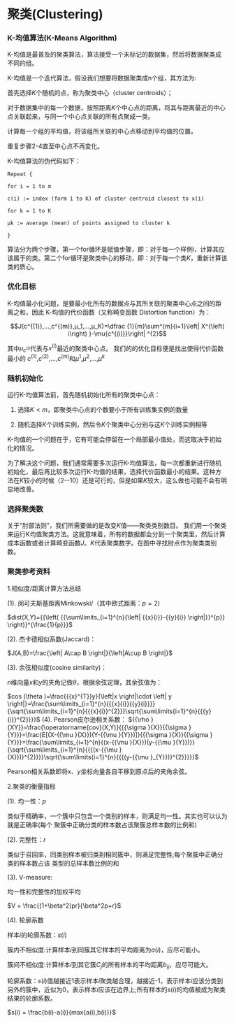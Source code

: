 # 聚类(Clustering)
### K-均值算法(K-Means Algorithm)
K-均值是最普及的聚类算法，算法接受一个未标记的数据集，然后将数据聚类成不同的组。

K-均值是一个迭代算法，假设我们想要将数据聚类成n个组，其方法为:

首先选择$K$个随机的点，称为聚类中心（cluster centroids）；

对于数据集中的每一个数据，按照距离$K$个中心点的距离，将其与距离最近的中心点关联起来，与同一个中心点关联的所有点聚成一类。

计算每一个组的平均值，将该组所关联的中心点移动到平均值的位置。

重复步骤2-4直至中心点不再变化。

K-均值算法的伪代码如下：

```
Repeat {

for i = 1 to m

c(i) := index (form 1 to K) of cluster centroid closest to x(i)

for k = 1 to K

μk := average (mean) of points assigned to cluster k

}
```

算法分为两个步骤，第一个for循环是赋值步骤，即：对于每一个样例$i$，计算其应该属于的类。第二个for循环是聚类中心的移动，即：对于每一个类$K$，重新计算该类的质心。  
 
### 优化目标
K-均值最小化问题，是要最小化所有的数据点与其所关联的聚类中心点之间的距离之和，因此 K-均值的代价函数（又称畸变函数 Distortion function）为：

$$J(c^{(1)},...,c^{(m)},μ_1,...,μ_K)=\dfrac {1}{m}\sum^{m}{i=1}\left| X^{\left( i\right) }-\mu{c^{(i)}}\right| ^{2}$$

其中${{\mu }_{{{c}^{(i)}}}}$代表与${{x}^{(i)}}$最近的聚类中心点。 我们的的优化目标便是找出使得代价函数最小的 $c^{(1)}$,$c^{(2)}$,...,$c^{(m)}$和$μ^1$,$μ^2$,...,$μ^k$

### 随机初始化
运行K-均值算法前，首先随机初始化所有的聚类中心点：

1. 选择$K<m$，即聚类中心点的个数要小于所有训练集实例的数量

2. 随机选择$K$个训练实例，然后令$K$个聚类中心分别与这$K$个训练实例相等

K-均值的一个问题在于，它有可能会停留在一个局部最小值处，而这取决于初始化的情况。  

为了解决这个问题，我们通常需要多次运行K-均值算法，每一次都重新进行随机初始化，最后再比较多次运行K-均值的结果，选择代价函数最小的结果。这种方法在$K$较小的时候（2--10）还是可行的，但是如果$K$较大，这么做也可能不会有明显地改善。


### 选择聚类数
关于“肘部法则”，我们所需要做的是改变$K$值——聚类类别数目。
我们用一个聚类来运行K均值聚类方法。这就意味着，所有的数据都会分到一个聚类里，然后计算成本函数或者计算畸变函数$J$。$K$代表聚类数字。在图中寻找肘点作为聚类类别数。


### 聚类参考资料

1.相似度/距离计算方法总结

(1). 闵可夫斯基距离Minkowski/（其中欧式距离：$p=2$)

$dist(X,Y)={{\left( {{\sum\limits_{i=1}^{n}{\left| {{x}{i}}-{{y}{i}} \right|}}^{p}} \right)}^{\frac{1}{p}}}$

(2). 杰卡德相似系数(Jaccard)：

$J(A,B)=\frac{\left| A\cap B \right|}{\left|A\cup B \right|}$

(3). 余弦相似度(cosine similarity)：

$n$维向量$x$和$y$的夹角记做$\theta$，根据余弦定理，其余弦值为：

$cos (\theta )=\frac{{{x}^{T}}y}{\left|x \right|\cdot \left| y \right|}=\frac{\sum\limits_{i=1}^{n}{{{x}{i}}{{y}{i}}}}{\sqrt{\sum\limits_{i=1}^{n}{{{x}{i}}^{2}}}\sqrt{\sum\limits{i=1}^{n}{{{y}{i}}^{2}}}}$ (4). Pearson皮尔逊相关系数： ${{\rho }{XY}}=\frac{\operatorname{cov}(X,Y)}{{{\sigma }{X}}{{\sigma }{Y}}}=\frac{E[(X-{{\mu }{X}})(Y-{{\mu }{Y}})]}{{{\sigma }{X}}{{\sigma }{Y}}}=\frac{\sum\limits_{i=1}^{n}{(x-{{\mu }{X}})(y-{{\mu }{Y}})}}{\sqrt{\sum\limits_{i=1}^{n}{{{(x-{{\mu }{X}})}^{2}}}}\sqrt{\sum\limits{i=1}^{n}{{{(y-{{\mu }_{Y}})}^{2}}}}}$

Pearson相关系数即将$x$、$y$坐标向量各自平移到原点后的夹角余弦。

2.聚类的衡量指标

(1). 均一性：$p$

类似于精确率，一个簇中只包含一个类别的样本，则满足均一性。其实也可以认为就是正确率(每个 聚簇中正确分类的样本数占该聚簇总样本数的比例和)

(2). 完整性：$r$

类似于召回率，同类别样本被归类到相同簇中，则满足完整性;每个聚簇中正确分类的样本数占该 类型的总样本数比例的和

(3). V-measure:

均一性和完整性的加权平均

$V = \frac{(1+\beta^2)pr}{\beta^2p+r}$

(4). 轮廓系数

样本$i$的轮廓系数：$s(i)$

簇内不相似度:计算样本$i$到同簇其它样本的平均距离为$a(i)$，应尽可能小。

簇间不相似度:计算样本$i$到其它簇$C_j$的所有样本的平均距离$b_{ij}$，应尽可能大。

轮廓系数：$s(i)$值越接近1表示样本$i$聚类越合理，越接近-1，表示样本$i$应该分类到 另外的簇中，近似为0，表示样本$i$应该在边界上;所有样本的$s(i)$的均值被成为聚类结果的轮廓系数。

$s(i) = \frac{b(i)-a(i)}{max{a(i),b(i)}}$

